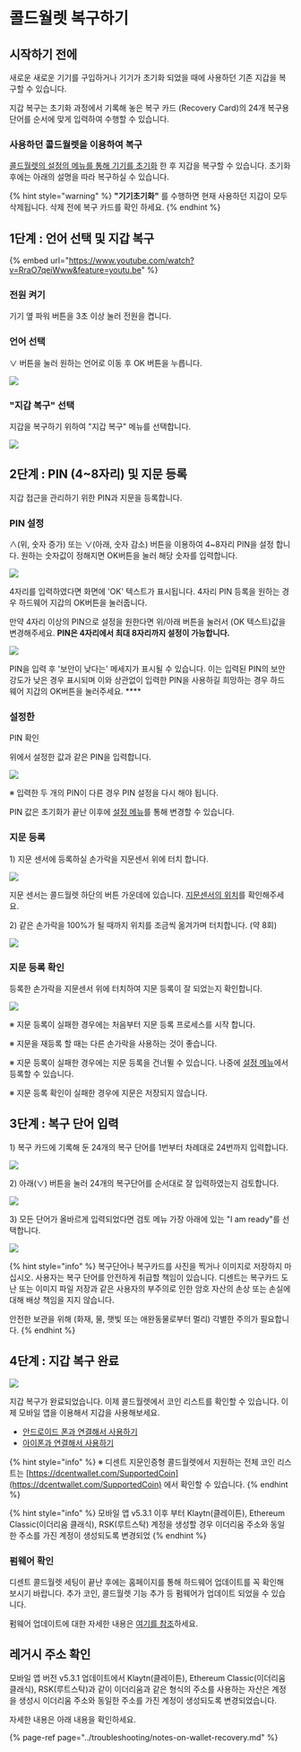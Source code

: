 # 콜드월렛 복구하기

## 시작하기 전에

새로운 새로운 기기를 구입하거나 기기가 초기화 되었을 때에 사용하던 기존 지갑을 복구할 수 있습니다. 

지갑 복구는 초기화 과정에서 기록해 놓은 복구 카드 \(Recovery Card\)의 24개 복구용 단어를 순서에 맞게 입력하여 수행할 수 있습니다. 

### 사용하던 콜드월렛을 이용하여 복구

[콜드월렛의 설정의 메뉴를 통해 기기를 초기화](setting-menu.md#undefined-8) 한 후 지갑을 복구할 수 있습니다. 초기화 후에는 아래의 설명을 따라 복구하실 수 있습니다. 

{% hint style="warning" %}
**"기기초기화"** 를 수행하면 현재 사용하던 지갑이 모두 삭제됩니다. 삭제 전에 복구 카드를 확인 하세요. 
{% endhint %}

## 1단계 : 언어 선택 및 지갑 복구

{% embed url="https://www.youtube.com/watch?v=RraO7qeiWww&feature=youtu.be" %}

### 전원 켜기

기기 옆 파워 버튼을 3초 이상 눌러 전원을 켭니다.

### 언어 선택

∨ 버튼을 눌러 원하는 언어로 이동 후 OK 버튼을 누릅니다.

![](../.gitbook/assets/image%20%2840%29.png)

### "지갑 복구" 선택

지갑을 복구하기 위하여 "지갑 복구" 메뉴를 선택합니다.

![](../.gitbook/assets/image%20%28174%29.png)

## 2단계 : PIN \(4~8자리\) 및 지문 등록

지갑 접근을 관리하기 위한 PIN과 지문을 등록합니다.

### PIN 설정

∧\(위, 숫자 증가\) 또는 ∨\(아래, 숫자 감소\) 버튼을 이용하여 4~8자리 PIN을 설정합니다. 원하는 숫자값이 정해지면 OK버튼을 눌러 해당 숫자를 입력합니다.

![](../.gitbook/assets/1%20%283%29.png)

4자리를 입력하였다면 화면에 'OK' 텍스트가 표시됩니다. 4자리 PIN 등록을 원하는 경우 하드웨어 지갑의 OK버튼을 눌러줍니다.

만약 4자리 이상의 PIN으로 설정을 원한다면 위/아래 버튼을 눌러서 \(OK 텍스트\)값을 변경해주세요. **PIN은 4자리에서 최대 8자리까지 설정이 가능합니다.**

![](../.gitbook/assets/2%20%284%29.png)

PIN을 입력 후 '보안이 낮다는' 메세지가 표시될 수 있습니다. 이는 입력된 PIN의 보안 강도가 낮은 경우 표시되며 이와 상관없이 입력한 PIN을 사용하길 희망하는 경우 하드웨어 지갑의 OK버튼을 눌러주세요. ****

### 설정한 PIN 확인

위에서 설정한 값과 같은 PIN을 입력합니다.

![](../.gitbook/assets/3%20%283%29.png)

 ※ 입력한 두 개의 PIN이 다른 경우 PIN 설정을 다시 해야 됩니다.

PIN 값은 초기화가 끝난 이후에 [설정 메뉴](setting-menu.md)를 통해 변경할 수 있습니다.

### 지문 등록

1\) 지문 센서에 등록하실 손가락을 지문센서 위에 터치합니다.

![](../.gitbook/assets/image%20%2814%29.png)

지문 센서는 콜드월렛 하단의 버튼 가운데에 있습니다. [지문센서의 위치](setting-up.md#before-start)를 확인해주세요.

2\) 같은 손가락을 100%가 될 때까지 위치를 조금씩 옮겨가며 터치합니다. \(약 8회\)

![](../.gitbook/assets/image%20%289%29.png)

### 지문 등록 확인

등록한 손가락을 지문센서 위에 터치하여 지문 등록이 잘 되었는지 확인합니다.

![](../.gitbook/assets/image%20%2844%29.png)

※ 지문 등록이 실패한 경우에는 처음부터 지문 등록 프로세스를 시작합니다.

※ 지문을 재등록 할 때는 다른 손가락을 사용하는 것이 좋습니다.

※ 지문 등록이 실패한 경우에는 지문 등록을 건너뛸 수 있습니다. 나중에 [설정 메뉴](setting-menu.md)에서 등록할 수 있습니다.

※ 지문 등록 확인이 실패한 경우에 지문은 저장되지 않습니다.

## 3단계 : 복구 단어 입력

1\) 복구 카드에 기록해 둔 24개의 복구 단어를 1번부터 차례대로 24번까지 입력합니다.

![](../.gitbook/assets/image%20%28125%29.png)

2\) 아래\(∨\) 버튼을 눌러 24개의 복구단어를 순서대로 잘 입력하였는지 검토합니다.

![](../.gitbook/assets/untitled.jpg)

3\) 모든 단어가 올바르게 입력되었다면 검토 메뉴 가장 아래에 있는 "I am ready"를 선택합니다.

![](../.gitbook/assets/image%20%28206%29.png)

{% hint style="info" %}
복구단어나 복구카드를 사진을 찍거나 이미지로 저장하지 마십시오. 사용자는 복구 단어를 안전하게 취급할 책임이 있습니다. 디센트는 복구카드 도난 또는 이미지 파일 저장과 같은 사용자의 부주의로 인한 암호 자산의 손상 또는 손실에 대해 배상 책임을 지지 않습니다. 

안전한 보관을 위해 \(화재, 물, 햇빛 또는 애완동물로부터 멀리\) 각별한 주의가 필요합니다.
{% endhint %}

## 4단계 : 지갑 복구 완료

![](../.gitbook/assets/image%20%28136%29.png)

지갑 복구가 완료되었습니다. 이제 콜드월렛에서 코인 리스트를 확인할 수 있습니다. 이제 모바일 앱을 이용해서 지갑을 사용해보세요.

* [안드로이드 폰과 연결해서 사용하기](android-connect/)
* [아이폰과 연결해서 사용하기](iphone-connect.md)

{% hint style="info" %}
※ 디센트 지문인증형 콜드월렛에서 지원하는 전체 코인 리스트는 [https://dcentwallet.com/SupportedCoin](https://dcentwallet.com/SupportedCoin) 에서 확인할 수 있습니다.
{% endhint %}

{% hint style="info" %}
모바일 앱 v5.3.1 이후 부터 Klaytn\(클레이튼\), Ethereum Classic\(이더리움 클래식\), RSK\(루트스탁\) 계정을 생성할 경우 이더리움 주소와 동일한 주소를 가진 계정이 생성되도록 변경되었
{% endhint %}

### 펌웨어 확인

디센트 콜드월렛 세팅이 끝난 후에는 홈페이지를 통해 하드웨어 업데이트를 꼭 확인해 보시기 바랍니다. 추가 코인, 콜드월렛 기능 추가 등 펌웨어가 업데이트 되었을 수 있습니다.

펌웨어 업데이트에 대한 자세한 내용은 [여기를 참조](firmware-update/)하세요.

## 레거시 주소 확인

모바일 앱 버전 v5.3.1 업데이트에서 Klaytn\(클레이튼\), Ethereum Classic\(이더리움 클래식\), RSK\(루트스탁\)과 같이 이더리움과 같은 형식의 주소를 사용하는 자산은  계정을 생성시 이더리움 주소와 동일한 주소를 가진 계정이 생성되도록 변경되었습니다. 

자세한 내용은 아래 내용을 확인하세요.

{% page-ref page="../troubleshooting/notes-on-wallet-recovery.md" %}


